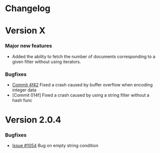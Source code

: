 # Changelog

# Version X

### Major new features
* Added the ability to fetch the number of documents corresponding to a given filter without using iterators.

### Bugfixes
* [Commit 4f42](https://github.com/manticoresoftware/columnar/commit/1310c8af37398c42cfc010c24f07d146793b4f42) Fixed a crash caused by buffer overflow when encoding integer data
* [Commit 014f] Fixed a crash caused by using a string filter without a hash func

# Version 2.0.4

### Bugfixes

* [Issue #1054](https://github.com/manticoresoftware/manticoresearch/issues/1054) Bug on empty string condition
